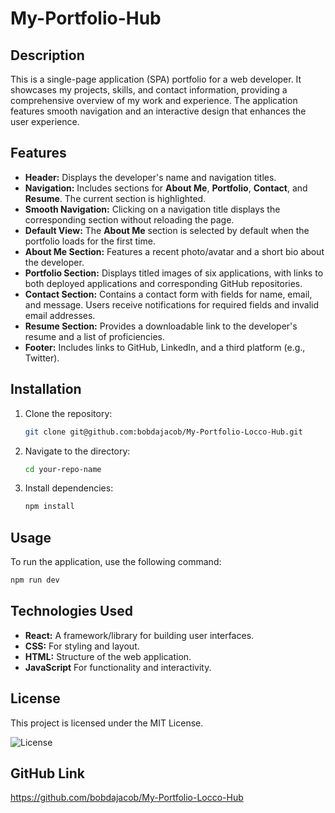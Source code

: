 # My-Portfolio-Hub

## Description

This is a single-page application (SPA) portfolio for a web developer. It showcases my projects, skills, and contact information, providing a comprehensive overview of my work and experience. The application features smooth navigation and an interactive design that enhances the user experience.

## Features

- **Header:** Displays the developer's name and navigation titles.
- **Navigation:** Includes sections for **About Me**, **Portfolio**, **Contact**, and **Resume**. The current section is highlighted.
- **Smooth Navigation:** Clicking on a navigation title displays the corresponding section without reloading the page.
- **Default View:** The **About Me** section is selected by default when the portfolio loads for the first time.
- **About Me Section:** Features a recent photo/avatar and a short bio about the developer.
- **Portfolio Section:** Displays titled images of six applications, with links to both deployed applications and corresponding GitHub repositories.
- **Contact Section:** Contains a contact form with fields for name, email, and message. Users receive notifications for required fields and invalid email addresses.
- **Resume Section:** Provides a downloadable link to the developer's resume and a list of proficiencies.
- **Footer:** Includes links to GitHub, LinkedIn, and a third platform (e.g., Twitter).

## Installation

1. Clone the repository:
   ```bash
   git clone git@github.com:bobdajacob/My-Portfolio-Locco-Hub.git
2. Navigate to the directory:
   ```bash
   cd your-repo-name
3. Install dependencies:
   ```bash
   npm install

## Usage
To run the application, use the following command:
   ```bash
   npm run dev
   ```

## Technologies Used
- **React:** A framework/library for building user interfaces.
- **CSS:** For styling and layout.
- **HTML:** Structure of the web application.
- **JavaScript** For functionality and interactivity.

## License
This project is licensed under the MIT License.

![License](https://img.shields.io/badge/license-MIT-yellow)

## GitHub Link
https://github.com/bobdajacob/My-Portfolio-Locco-Hub
